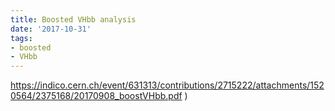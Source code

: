 ```yaml
---
title: Boosted VHbb analysis
date: '2017-10-31'
tags:
- boosted
- VHbb
---
```

https://indico.cern.ch/event/631313/contributions/2715222/attachments/1520564/2375168/20170908_boostVHbb.pdf
)
